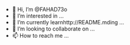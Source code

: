 - 👋 Hi, I’m @FAHAD73o
- 👀 I’m interested in ...
- 🌱 I’m currently learnhttp://README.mding ...
- 💞️ I’m looking to collaborate on ...
- 📫 How to reach me ...

<!---
FAHAD73o/FAHAD73o is a ✨ special ✨ repository because its `README.md` (this file) appears on your GitHub profile.
You can click the Preview link to take a look at your changes.
--->
